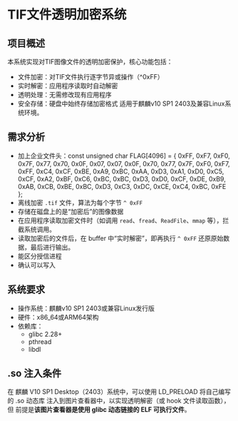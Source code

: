 # TIF文件透明加密系统

## 项目概述
本系统实现对TIF图像文件的透明加密保护，核心功能包括：
- 文件加密：对TIF文件执行逐字节异或操作（^0xFF）
- 实时解密：应用程序读取时自动解密
- 透明处理：无需修改现有应用程序
- 安全存储：硬盘中始终存储加密格式
适用于麒麟v10 SP1 2403及兼容Linux系统环境。

## 需求分析
- 加上企业文件头：const unsigned char FLAG[4096] = {
    0xFF, 0xF7, 0xF0, 0x7F, 0x77, 0x70, 0x0F, 0x07, 0x07, 0x0F, 0x70, 0x77, 0x7F, 0xF0, 0xF7, 0xFF,
    0xC4, 0xCF, 0xBE, 0xA9, 0xBC, 0xAA, 0xD3, 0xA1, 0xD0, 0xC5, 0xCF, 0xA2, 0xBF, 0xC6, 0xBC, 0xBC,
    0xD3, 0xD0, 0xCF, 0xDE, 0xB9, 0xAB, 0xCB, 0xBE, 0xBC, 0xD3, 0xC3, 0xDC, 0xCE, 0xC4, 0xBC, 0xFE
};
- 离线加密 `.tif` 文件，算法为每个字节 `^ 0xFF`
- 存储在磁盘上的是“加密后”的图像数据
- 在应用程序读取加密文件时（如调用 `read`、`fread`、`ReadFile`、`mmap` 等），拦截系统调用。
- 读取加密后的文件后，在 buffer 中“实时解密”，即再执行 `^ 0xFF` 还原原始数据，最后进行输出。
- 能区分授信进程
- 确认可以写入

## 系统要求
- 操作系统：麒麟v10 SP1 2403或兼容Linux发行版
- 硬件：x86_64或ARM64架构
- 依赖库：
    - glibc 2.28+
    - pthread
    - libdl

## .so 注入条件
在 麒麟 V10 SP1 Desktop（2403）系统中，可以使用 LD_PRELOAD 将自己编写的 .so 动态库 注入到图片查看器中，以实现透明解密（或 hook 文件读取函数），但 前提是**该图片查看器是使用 glibc 动态链接的 ELF 可执行文件**。